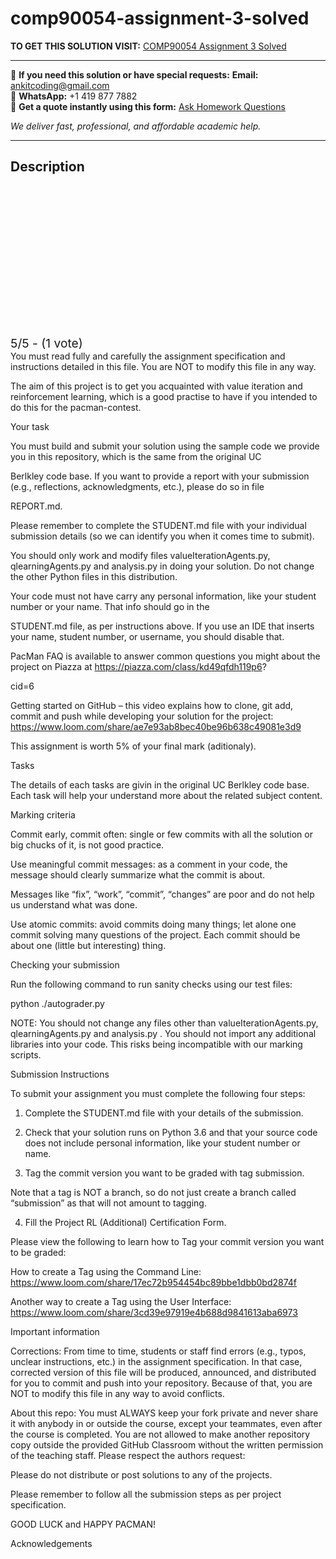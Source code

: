 # comp90054-assignment-3-solved
**TO GET THIS SOLUTION VISIT:** [COMP90054 Assignment 3 Solved](https://www.ankitcodinghub.com/product/comp90054-additional-project-reinforcement-learning-solved/)


---

📩 **If you need this solution or have special requests:** **Email:** ankitcoding@gmail.com  
📱 **WhatsApp:** +1 419 877 7882  
📄 **Get a quote instantly using this form:** [Ask Homework Questions](https://www.ankitcodinghub.com/services/ask-homework-questions/)

*We deliver fast, professional, and affordable academic help.*

---

<h2>Description</h2>



<div class="kk-star-ratings kksr-auto kksr-align-center kksr-valign-top" data-payload="{&quot;align&quot;:&quot;center&quot;,&quot;id&quot;:&quot;120116&quot;,&quot;slug&quot;:&quot;default&quot;,&quot;valign&quot;:&quot;top&quot;,&quot;ignore&quot;:&quot;&quot;,&quot;reference&quot;:&quot;auto&quot;,&quot;class&quot;:&quot;&quot;,&quot;count&quot;:&quot;1&quot;,&quot;legendonly&quot;:&quot;&quot;,&quot;readonly&quot;:&quot;&quot;,&quot;score&quot;:&quot;5&quot;,&quot;starsonly&quot;:&quot;&quot;,&quot;best&quot;:&quot;5&quot;,&quot;gap&quot;:&quot;4&quot;,&quot;greet&quot;:&quot;Rate this product&quot;,&quot;legend&quot;:&quot;5\/5 - (1 vote)&quot;,&quot;size&quot;:&quot;24&quot;,&quot;title&quot;:&quot;COMP90054 Assignment 3 Solved&quot;,&quot;width&quot;:&quot;138&quot;,&quot;_legend&quot;:&quot;{score}\/{best} - ({count} {votes})&quot;,&quot;font_factor&quot;:&quot;1.25&quot;}">

<div class="kksr-stars">

<div class="kksr-stars-inactive">
            <div class="kksr-star" data-star="1" style="padding-right: 4px">


<div class="kksr-icon" style="width: 24px; height: 24px;"></div>
        </div>
            <div class="kksr-star" data-star="2" style="padding-right: 4px">


<div class="kksr-icon" style="width: 24px; height: 24px;"></div>
        </div>
            <div class="kksr-star" data-star="3" style="padding-right: 4px">


<div class="kksr-icon" style="width: 24px; height: 24px;"></div>
        </div>
            <div class="kksr-star" data-star="4" style="padding-right: 4px">


<div class="kksr-icon" style="width: 24px; height: 24px;"></div>
        </div>
            <div class="kksr-star" data-star="5" style="padding-right: 4px">


<div class="kksr-icon" style="width: 24px; height: 24px;"></div>
        </div>
    </div>

<div class="kksr-stars-active" style="width: 138px;">
            <div class="kksr-star" style="padding-right: 4px">


<div class="kksr-icon" style="width: 24px; height: 24px;"></div>
        </div>
            <div class="kksr-star" style="padding-right: 4px">


<div class="kksr-icon" style="width: 24px; height: 24px;"></div>
        </div>
            <div class="kksr-star" style="padding-right: 4px">


<div class="kksr-icon" style="width: 24px; height: 24px;"></div>
        </div>
            <div class="kksr-star" style="padding-right: 4px">


<div class="kksr-icon" style="width: 24px; height: 24px;"></div>
        </div>
            <div class="kksr-star" style="padding-right: 4px">


<div class="kksr-icon" style="width: 24px; height: 24px;"></div>
        </div>
    </div>
</div>


<div class="kksr-legend" style="font-size: 19.2px;">
            5/5 - (1 vote)    </div>
    </div>
You must read fully and carefully the assignment specification and instructions detailed in this file. You are NOT to modify this file in any way.

The aim of this project is to get you acquainted with value iteration and reinforcement learning, which is a good practise to have if you intended to do this for the pacman-contest.

Your task

You must build and submit your solution using the sample code we provide you in this repository, which is the same from the original UC

Berlkley code base. If you want to provide a report with your submission (e.g., reflections, acknowledgments, etc.), please do so in file

REPORT.md.

Please remember to complete the STUDENT.md file with your individual submission details (so we can identify you when it comes time to submit).

You should only work and modify files valueIterationAgents.py, qlearningAgents.py and analysis.py in doing your solution. Do not change the other Python files in this distribution.

Your code must not have carry any personal information, like your student number or your name. That info should go in the

STUDENT.md file, as per instructions above. If you use an IDE that inserts your name, student number, or username, you should disable that.

PacMan FAQ is available to answer common questions you might about the project on Piazza at https://piazza.com/class/kd49qfdh119p6?

cid=6

Getting started on GitHub – this video explains how to clone, git add, commit and push while developing your solution for the project: https://www.loom.com/share/ae7e93ab8bec40be96b638c49081e3d9

This assignment is worth 5% of your final mark (aditionaly).

Tasks

The details of each tasks are givin in the original UC Berlkley code base. Each task will help your understand more about the related subject content.

Marking criteria

Commit early, commit often: single or few commits with all the solution or big chucks of it, is not good practice.

Use meaningful commit messages: as a comment in your code, the message should clearly summarize what the commit is about.

Messages like “fix”, “work”, “commit”, “changes” are poor and do not help us understand what was done.

Use atomic commits: avoid commits doing many things; let alone one commit solving many questions of the project. Each commit should be about one (little but interesting) thing.

Checking your submission

Run the following command to run sanity checks using our test files:

python ./autograder.py

NOTE: You should not change any files other than valueIterationAgents.py, qlearningAgents.py and analysis.py . You should not import any additional libraries into your code. This risks being incompatible with our marking scripts.

Submission Instructions

To submit your assignment you must complete the following four steps:

1. Complete the STUDENT.md file with your details of the submission.

2. Check that your solution runs on Python 3.6 and that your source code does not include personal information, like your student number or name.

3. Tag the commit version you want to be graded with tag submission.

Note that a tag is NOT a branch, so do not just create a branch called “submission” as that will not amount to tagging.

4. Fill the Project RL (Additional) Certification Form.

Please view the following to learn how to Tag your commit version you want to be graded:

How to create a Tag using the Command Line: https://www.loom.com/share/17ec72b954454bc89bbe1dbb0bd2874f

Another way to create a Tag using the User Interface: https://www.loom.com/share/3cd39e97919e4b688d9841613aba6973

Important information

Corrections: From time to time, students or staff find errors (e.g., typos, unclear instructions, etc.) in the assignment specification. In that case, corrected version of this file will be produced, announced, and distributed for you to commit and push into your repository. Because of that, you are NOT to modify this file in any way to avoid conflicts.

About this repo: You must ALWAYS keep your fork private and never share it with anybody in or outside the course, except your teammates, even after the course is completed. You are not allowed to make another repository copy outside the provided GitHub Classroom without the written permission of the teaching staff. Please respect the authors request:

Please do not distribute or post solutions to any of the projects.

Please remember to follow all the submission steps as per project specification.

GOOD LUCK and HAPPY PACMAN!

Acknowledgements
